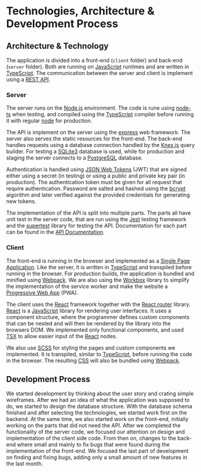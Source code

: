 # Technologies, Architecture & Development Process

## Architecture & Technology

The application is divided into a front-end (`client` folder) and back-end (`server` folder). Both
are running on [JavaScript](javascript) runtimes and are written in [TypeScript](typescript). The
communication between the server and client is implement using a [REST API](rest).

### Server

The server runs on the [Node.js](node) environment. The code is rune using [node-ts](nodets) when
testing, and compiled using the [TypeScript](typescript) compiler before running it with regular
[node](node) for production.

The API is implement on the server using the [express](express) web framework. The server also
serves the static resources for the front-end. The back-end handles requests using a database
connection handled by the [Knex.js](knex) query builder. For testing a [SQLite3](sqlite) database is
used, while for production and staging the server connects to a [PostgreSQL](postgres) database.

Authentication is handled using [JSON Web Tokens](jwt) (JWT) that are signed either using a secret
(in testing) or using a public and private key pair (in production). The authentication token must
be given for all request that require authentication. Password are salted and hashed using the
[bcrypt](bcrypt) algorithm and later verified against the provided credentials for generating new
tokens. 

The implementation of the API is split into multiple parts. The parts all have unit test in the
server code, that are run using the [Jest](jest) testing framework and the [supertest](supertest)
library for testing the API. Documentation for each part can be found in the [API
Documentation](api).

### Client

The front-end is running in the browser and implemented as a [Single Page Application](spa). Like
the server, it is written in [TypeScript](typescript) and transpiled before running in the browser.
For production builds, the application is bundled and minified using [Webpack](webpack). We are also
using the [Workbox](workbox) library to simplify the implementation of the service worker and make
the website a [Progressive Web App](pwa) (PWA).

The client uses the [React](react) framework together with the [React router](reactrouter) library.
[React](react) is a [JavaScript](javascript) library for rendering user interfaces. It uses a
component structure, where the programmer defines custom components that can be nested and will then
be rendered by the library into the browsers DOM. We implemented only functional components, and
used [TSX](tsx) to allow easier input of the [React](react) nodes.

We also use [SCSS](sass) for styling the pages and custom components we implemented. It is
transpiled, similar to [TypeScript](typescript), before running the code in the browser. The
resulting [CSS](css) will also be bundled using [Webpack](webpack).

[javascript]: https://developer.mozilla.org/en-US/docs/Web/javascript
[typescript]: https://www.typescriptlang.org/
[rest]: https://developer.mozilla.org/en-US/docs/Glossary/REST
[node]: https://nodejs.org/en/
[nodets]: https://typestrong.org/ts-node/
[express]: http://expressjs.com/
[knex]: http://knexjs.org/
[sqlite]: https://sqlite.org/index.html
[postgres]: https://www.postgresql.org/
[jwt]: https://jwt.io/
[bcrypt]: https://github.com/kelektiv/node.bcrypt.js#readme
[jest]: https://jestjs.io/
[supertest]: https://github.com/visionmedia/supertest#readme
[api]: api-docs.md
[spa]: https://developer.mozilla.org/en-US/docs/Glossary/SPA
[webpack]: https://webpack.js.org/
[workbox]: https://developers.google.com/web/tools/workbox/
[pwa]: https://developer.mozilla.org/en-US/docs/Web/Progressive_web_apps
[react]: https://reactjs.org/
[reactrouter]: https://reactrouter.com/
[tsx]: https://www.typescriptlang.org/docs/handbook/jsx.html
[sass]: https://sass-lang.com/
[css]: https://developer.mozilla.org/en-US/docs/Web/CSS

## Development Process

We started development by thinking about the user story and crating simple wireframes. After we had
an idea of what the application was supposed to do, we started to design the database structure.
With the database schema finished and after selecting the technologies, we started work first on the
backend. At the same time, we also started work on the front-end, initially working on the parts
that did not need the API. After we completed the functionality of the server code, we focused our
attention on design and implementation of the client side code. From then on, changes to the
back-end where small and mainly to fix bugs that were found during the implementation of the
front-end. We focused the last part of development on finding and fixing bugs, adding only a small
amount of new features in the last month.


